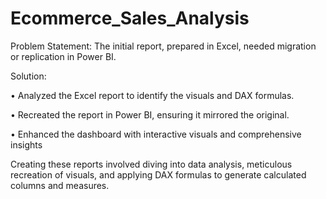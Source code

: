 # Ecommerce_Sales_Analysis

Problem Statement: The initial report, prepared in Excel, needed migration or replication in Power BI. 

Solution:

• Analyzed the Excel report to identify the visuals and DAX formulas.

• Recreated the report in Power BI, ensuring it mirrored the original.

• Enhanced the dashboard with interactive visuals and comprehensive insights

Creating these reports involved diving into data analysis, meticulous recreation of visuals, and applying DAX formulas to generate calculated columns and measures. 
 
